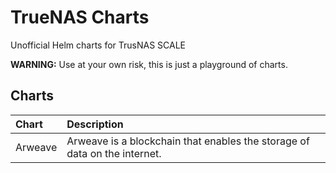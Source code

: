 # TrueNAS Charts

Unofficial Helm charts for TrusNAS SCALE

**WARNING:** Use at your own risk, this is just a playground of charts.

## Charts

| Chart | Description |
| :----- | :----- |
| Arweave | Arweave is a blockchain that enables the storage of data on the internet. |
